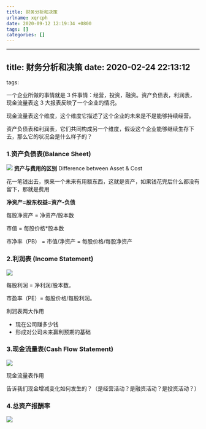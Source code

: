 ```yaml
---
title: 财务分析和决策
urlname: xqrcph
date: 2020-09-12 12:19:34 +0800
tags: []
categories: []
---
```


---

## title: 财务分析和决策 date: 2020-02-24 22:13:12

tags:

一个企业所做的事情就是 3 件事情：经营，投资，融资。资产负债表，利润表，现金流量表这 3 大报表反映了一个企业的情况。

现金流量表这个维度，这个维度它描述了这个企业的未来是不是能够持续经营。

资产负债表和利润表，它们共同构成另一个维度，假设这个企业能够继续生存下去，那么它的状况会是什么样子的？

### 1.资产负债表(Balance Sheet)

![](http://ww1.sinaimg.cn/large/aacc02d8gy1gc6n9gabqsj20ic0mz78a.jpg#alt=%E8%B5%84%E4%BA%A7%E8%B4%9F%E5%80%BA%E8%A1%A8.png)
**资产与费用的区别** Difference between Asset & Cost

花一笔钱出去，换来一个未来有用额东西，这就是资产，如果钱花完后什么都没有留下，那就是费用

**净资产=股东权益=资产-负债**

每股净资产 = 净资产/股本数

市值 = 每股价格\*股本数

市净率（PB） = 市值/净资产 = 每股价格/每股净资产

### 2.利润表 (Income Statement)

![](http://ww1.sinaimg.cn/large/aacc02d8gy1gc6opfa0taj20nn0cewgf.jpg#alt=%E5%88%A9%E6%B6%A6%E8%A1%A8.png)

每股利润 = 净利润/股本数。

市盈率（PE）= 每股价格/每股利润。

利润表两大作用

- 现在公司赚多少钱
- 形成对公司未来赢利预期的基础

### 3.现金流量表(Cash Flow Statement)

![](http://ww1.sinaimg.cn/large/aacc02d8gy1gc7u1izh6xj20vq0k0whf.jpg#alt=%E7%8E%B0%E9%87%91%E6%B5%81%E9%87%8F%E8%A1%A8.png)

现金流量表作用

告诉我们现金增减变化如何发生的？（是经营活动？是融资活动？是投资活动？）

### 4.总资产报酬率

![](http://ww1.sinaimg.cn/large/aacc02d8gy1gca5xxj3jdj20jk0cxwf6.jpg#alt=%E6%80%BB%E8%B5%84%E4%BA%A7%E6%8A%A5%E9%85%AC%E7%8E%87%20%282%29.png)
